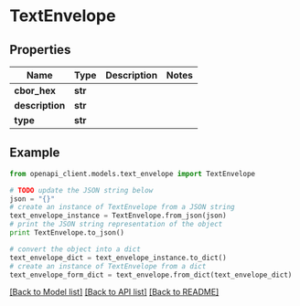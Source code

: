 # TextEnvelope


## Properties
Name | Type | Description | Notes
------------ | ------------- | ------------- | -------------
**cbor_hex** | **str** |  | 
**description** | **str** |  | 
**type** | **str** |  | 

## Example

```python
from openapi_client.models.text_envelope import TextEnvelope

# TODO update the JSON string below
json = "{}"
# create an instance of TextEnvelope from a JSON string
text_envelope_instance = TextEnvelope.from_json(json)
# print the JSON string representation of the object
print TextEnvelope.to_json()

# convert the object into a dict
text_envelope_dict = text_envelope_instance.to_dict()
# create an instance of TextEnvelope from a dict
text_envelope_form_dict = text_envelope.from_dict(text_envelope_dict)
```
[[Back to Model list]](../README.md#documentation-for-models) [[Back to API list]](../README.md#documentation-for-api-endpoints) [[Back to README]](../README.md)


